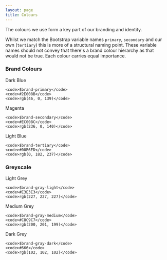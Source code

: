 ```yaml
---
layout: page
title: Colours
---
```


The colours we use form a key part of our branding and identity.

Whilst we match the Bootstrap variable names `primary`, `secondary` and our own (`tertiary`) this is more of a structural naming point. These variable names should not convey that there's a brand colour hierarchy as that would not be true. Each colour carries equal importance.

### Brand Colours

<div class="row text-center">
  <div class="col-xs-6 col-sm-3 cr-pattern-library-swatch cr-pattern-library-swatch--primary">
    <div class="cr-pattern-library-swatch__colour">Dark Blue</div>

    <code>$brand-primary</code>
    <code>#2E008B</code>
    <code>rgb(46, 0, 139)</code>
  </div>

  <div class="col-xs-6 col-sm-3 cr-pattern-library-swatch cr-pattern-library-swatch--secondary">
    <div class="cr-pattern-library-swatch__colour">Magenta</div>

    <code>$brand-secondary</code>
    <code>#EC008C</code>
    <code>rgb(236, 0, 140)</code>
  </div>

  <div class="col-xs-6 col-sm-3 cr-pattern-library-swatch cr-pattern-library-swatch--tertiary">
    <div class="cr-pattern-library-swatch__colour">Light Blue</div>

    <code>$brand-tertiary</code>
    <code>#00B6ED</code>
    <code>rgb(0, 182, 237)</code>
  </div>
</div>

### Greyscale

<div class="row text-center">
  <div class="col-xs-6 col-sm-3 cr-pattern-library-swatch cr-pattern-library-swatch--gray-light">
    <div class="cr-pattern-library-swatch__colour">Light Grey</div>

    <code>$brand-gray-light</code>
    <code>#E3E3E3</code>
    <code>rgb(227, 227, 227)</code>
  </div>

  <div class="col-xs-6 col-sm-3 cr-pattern-library-swatch cr-pattern-library-swatch--gray-medium">
    <div class="cr-pattern-library-swatch__colour">Medium Grey</div>

    <code>$brand-gray-medium</code>
    <code>#C8C9C7</code>
    <code>rgb(200, 201, 199)</code>
  </div>

  <div class="col-xs-6 col-sm-3 cr-pattern-library-swatch cr-pattern-library-swatch--gray-dark">
    <div class="cr-pattern-library-swatch__colour">Dark Grey</div>

    <code>$brand-gray-dark</code>
    <code>#666</code>
    <code>rgb(102, 102, 102)</code>
  </div>
</div>
